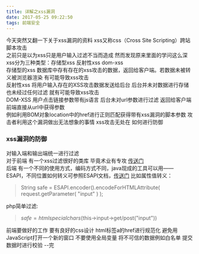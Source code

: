 ```yaml
---
title: 详解之xss漏洞
date: 2017-05-25 09:22:50
tags: 前端安全
---
```

	
  今天突然又翻一下关于xss漏洞的资料  xss又称css（Cross Site Scripting）跨站脚本攻击  
之前只是以为xss只是用户输入过滤不当而造成 然而发现原来里面的学问这么深   
    xss分为三种类型：存储型xss 反射性xss  dom-xss  
  存储型的xss  数据库中存有存在的xss攻击的数据，返回给客户端。若数据未被转义被浏览器渲染 有可能导致xss攻击  
  反射性xss 将用户输入存在的XSS攻击数据发送给后台 后台并未对数据进行存储 也未经过任何过滤 就有可能导致xss攻击  
  DOM-XSS
	用户点击链接参数带有js语言  后台未对url参数进行过滤 返回给客户端 前端直接从url中获得参数  
	例如利用BOM对象location中的href进行正则匹配获得带有xss漏洞的脚本参数 攻击者利用这个漏洞做出无法想象的事情 xss攻击无处在 如何进行防御 
###  xss漏洞的防御  
	 
对输入端和输出端统一进行过滤  
   		对于前端 有一个xss过滤很好的类库 毕竟术业有专攻 [传送门](https://github.com/leizongmin/js-xss)  
   		后端 有一个不同的使用方式，编码方式不同，java现成的工具可以用——ESAPI，不同位置如何转义可参照ESAPI文档，[传送门](https://github.com/ESAPI/esapi-java-legacy/tree/master/configuration/esapi)    比如属性值转义：

>String safe = ESAPI.encoder().encodeForHTMLAttribute( 
request.getParameter( "input" ) );   
   
php简单过滤:
> $safe = htmlspecialchars($this->input->get/post("input"))

前端要做好的工作 要有良好的css设计  html标签a的href进行规范化 避免用JavaScript打开一个新的窗口 不要使用全局变量 将不可信的数据例如白名单 提交数据时进行校验       --完